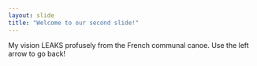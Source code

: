 ```yaml
---
layout: slide
title: "Welcome to our second slide!"
---
```

My vision LEAKS profusely from the French communal canoe.
Use the left arrow to go back!
